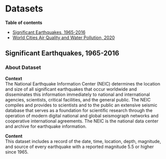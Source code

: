 # Datasets

**Table of contents**

- [Significant Earthquakes, 1965-2016](https://github.com/abbasovsh/data-sets/blob/main/Significant-Earthquakes_1965-2016.csv)
- [World Cities Air Quality and Water Pollution, 2020](https://github.com/abbasovsh/data-sets/blob/main/World-Cities-Air-Quality-and-Water-Pollution_2020.csv)

## Significant Earthquakes, 1965-2016
### About Dataset
**Context**\
The National Earthquake Information Center (NEIC) determines the location and size of all significant earthquakes that occur worldwide and disseminates this information immediately to national and international agencies, scientists, critical facilities, and the general public. The NEIC compiles and provides to scientists and to the public an extensive seismic database that serves as a foundation for scientific research through the operation of modern digital national and global seismograph networks and cooperative international agreements. The NEIC is the national data center and archive for earthquake information.

**Content**\
This dataset includes a record of the date, time, location, depth, magnitude, and source of every earthquake with a reported magnitude 5.5 or higher since 1965.
